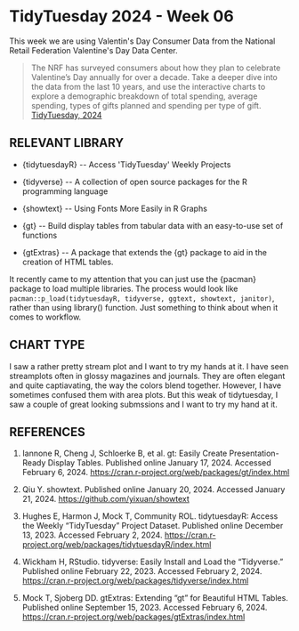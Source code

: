 # TidyTuesday 2024 - Week 06

This week we are using Valentin's Day Consumer Data from the National Retail Federation Valentine's Day Data Center.

> The NRF has surveyed consumers about how they plan to celebrate Valentine’s Day annually for over a decade. Take a deeper dive into the data from the last 10 years, and use the interactive charts to explore a demographic breakdown of total spending, average spending, types of gifts planned and spending per type of gift.
[TidyTuesday, 2024](https://github.com/rfordatascience/tidytuesday/blob/master/data/2024/2024-02-13/readme.md)

## RELEVANT LIBRARY

- {tidytuesdayR} -- Access 'TidyTuesday' Weekly Projects

- {tidyverse} --  A collection of open source packages for the R programming language

- {showtext} -- Using Fonts More Easily in R Graphs

- {gt} -- Build display tables from tabular data with an easy-to-use set of functions

- {gtExtras} -- A package that extends the {gt} package to aid in the creation of HTML tables.


It recently came to my attention that you can just use the {pacman} package to load multiple libraries. The process would look like `pacman::p_load(tidytuesdayR, tidyverse, ggtext, showtext, janitor)`, rather than using library() function. Just something to think about when it comes to workflow.

## CHART TYPE

I saw a rather pretty stream plot and I want to try my hands at it. I have seen streamplots often in glossy magazines and journals. They are often elegant and quite captiavating, the way the colors blend together. However, I have sometimes confused them with area plots. But this weak of tidytuesday, I saw a couple of great looking submssions and I want to try my hand at it.



## REFERENCES

1. Iannone R, Cheng J, Schloerke B, et al. gt: Easily Create Presentation-Ready Display Tables. Published online January 17, 2024. Accessed February 6, 2024. https://cran.r-project.org/web/packages/gt/index.html

2. Qiu Y. showtext. Published online January 20, 2024. Accessed January 21, 2024. https://github.com/yixuan/showtext

3. Hughes E, Harmon J, Mock T, Community ROL. tidytuesdayR: Access the Weekly “TidyTuesday” Project Dataset. Published online December 13, 2023. Accessed February 2, 2024. https://cran.r-project.org/web/packages/tidytuesdayR/index.html

4. Wickham H, RStudio. tidyverse: Easily Install and Load the “Tidyverse.” Published online February 22, 2023. Accessed February 2, 2024. https://cran.r-project.org/web/packages/tidyverse/index.html

5. Mock T, Sjoberg DD. gtExtras: Extending “gt” for Beautiful HTML Tables. Published online September 15, 2023. Accessed February 6, 2024. https://cran.r-project.org/web/packages/gtExtras/index.html



